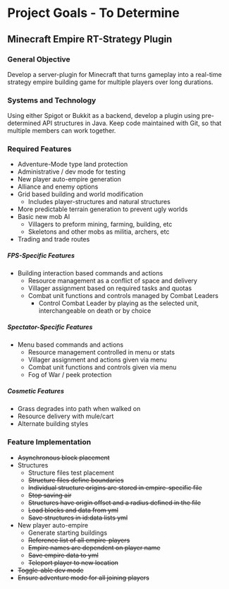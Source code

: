 # Project Goals - To Determine
## Minecraft Empire RT-Strategy Plugin

### General Objective
Develop a server-plugin for Minecraft that turns gameplay into a real-time strategy empire building game for multiple players over long durations.

### Systems and Technology
Using either Spigot or Bukkit as a backend, develop a plugin using pre-determined API structures in Java. Keep code maintained with Git, so that multiple members can work together.

### Required Features
* Adventure-Mode type land protection
* Administrative / dev mode for testing
* New player auto-empire generation
* Alliance and enemy options
* Grid based building and world modification
  * Includes player-structures and natural structures
* More predictable terrain generation to prevent ugly worlds
* Basic new mob AI
  * Villagers to preform mining, farming, building, etc
  * Skeletons and other mobs as militia, archers, etc
* Trading and trade routes

##### FPS-Specific Features
* Building interaction based commands and actions
  * Resource management as a conflict of space and delivery
  * Villager assignment based on required tasks and quotas
  * Combat unit functions and controls managed by Combat Leaders
    * Control Combat Leader by playing as the selected unit, interchangeable on death or by choice

##### Spectator-Specific Features
* Menu based commands and actions
  * Resource management controlled in menu or stats
  * Villager assignment and actions given via menu
  * Combat unit functions and controls given via menu
  * Fog of War / peek protection

##### Cosmetic Features
* Grass degrades into path when walked on
* Resource delivery with mule/cart
* Alternate building styles

### Feature Implementation
* ~~Asynchronous block placement~~
* Structures
  * Structure files test placement
  * ~~Structure files define boundaries~~
  * ~~Individual structure origins are stored in empire-specific file~~
  * ~~Stop saving air~~
  * ~~Structures have origin offset and a radius defined in the file~~
  * ~~Load blocks and data from yml~~
  * ~~Save structures in id:data lists yml~~
* New player auto-empire
  * Generate starting buildings
  * ~~Reference list of all empire-players~~
  * ~~Empire names are dependent on player name~~
  * ~~Save empire data to yml~~
  * ~~Teleport player to new location~~
* ~~Toggle-able dev mode~~
* ~~Ensure adventure mode for all joining players~~
